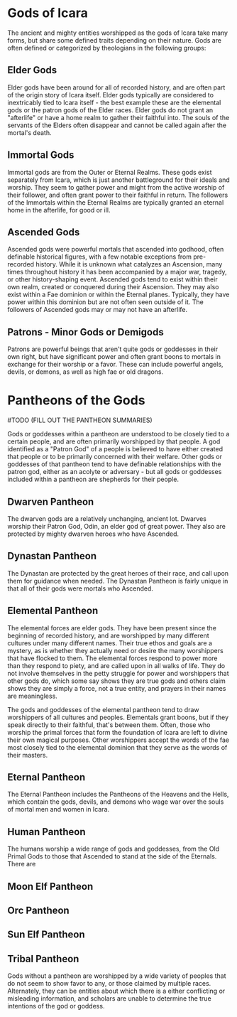 # Gods of Icara

The ancient and mighty entities worshipped as the gods of Icara take many forms, but share some defined traits depending on their nature. Gods are often defined or categorized by theologians in the following groups:

## Elder Gods

Elder gods have been around for all of recorded history, and are often part of the origin story of Icara itself. Elder gods typically are considered to inextricably tied to Icara itself - the best example these are the elemental gods or the patron gods of the Elder races. Elder gods do not grant an "afterlife" or have a home realm to gather their faithful into. The souls of the servants of the Elders often disappear and cannot be called again after the mortal's death.

## Immortal Gods

Immortal gods are from the Outer or Eternal Realms. These gods exist separately from Icara, which is just another battleground for their ideals and worship. They seem to gather power and might from the active worship of their follower, and often grant power to their faithful in return. The followers of the Immortals within the Eternal Realms are typically granted an eternal home in the afterlife, for good or ill. 

## Ascended Gods

Ascended gods were powerful mortals that ascended into godhood, often definable historical figures, with a few notable exceptions from pre-recorded history. While it is unknown what catalyzes an Ascension, many times throughout history it has been accompanied by a major war, tragedy, or other history-shaping event. Ascended gods tend to exist within their own realm, created or conquered during their Ascension. They may also exist within a Fae dominion or within the Eternal planes. Typically, they have power within this dominion but are not often seen outside of it. The followers of Ascended gods may or may not have an afterlife.

## Patrons - Minor Gods or Demigods

Patrons are powerful beings that aren't quite gods or goddesses in their own right, but have significant power and often grant boons to mortals in exchange for their worship or a favor. These can include powerful angels, devils, or demons, as well as high fae or old dragons.


# Pantheons of the Gods
#TODO (FILL OUT THE PANTHEON SUMMARIES)

Gods or goddesses within a pantheon are understood to be closely tied to a certain people, and are often primarily worshipped by that people. A god identified as a "Patron God" of a people is believed to have either created that people or to be primarily concerned with their welfare. Other gods or goddesses of that pantheon tend to have definable relationships with the patron god, either as an acolyte or adversary - but all gods or goddesses included within a pantheon are shepherds for their people.

## Dwarven Pantheon

The dwarven gods are a relatively unchanging, ancient lot. Dwarves worship their Patron God, Odin, an elder god of great power. They also are protected by mighty dwarven heroes who have Ascended. 

## Dynastan Pantheon

The Dynastan are protected by the great heroes of their race, and call upon them for guidance when needed. The Dynastan Pantheon is fairly unique in that all of their gods were mortals who Ascended.

## Elemental Pantheon

The elemental forces are elder gods. They have been present since the beginning of recorded history, and are worshipped by many different cultures under many different names. Their true ethos and goals are a mystery, as is whether they actually need or desire the many worshippers that have flocked to them. The elemental forces respond to power more than they respond to piety, and are called upon in all walks of life. They do not involve themselves in the petty struggle for power and worshippers that other gods do, which some say shows they are true gods and others claim shows they are simply a force, not a true entity, and prayers in their names are meaningless.

The gods and goddesses of the elemental pantheon tend to draw worshippers of all cultures and peoples. Elementals grant boons, but if they speak directly to their faithful, that's between them. Often, those who worship the primal forces that form the foundation of Icara are left to divine their own magical purposes. Other worshippers accept the words of the fae most closely tied to the elemental dominion that they serve as the words of their masters.

## Eternal Pantheon

The Eternal Pantheon includes the Pantheons of the Heavens and the Hells, which contain the gods, devils, and demons who wage war over the souls of mortal men and women in Icara.

## Human Pantheon

The humans worship a wide range of gods and goddesses, from the Old Primal Gods to those that Ascended to stand at the side of the Eternals. There are  


## Moon Elf Pantheon



## Orc Pantheon



## Sun Elf Pantheon



## Tribal Pantheon

Gods without a pantheon are worshipped by a wide variety of peoples that do not seem to show favor to any, or those claimed by multiple races. Alternately, they can be entities about which there is a either conflicting or misleading information, and scholars are unable to determine the true intentions of the god or goddess.